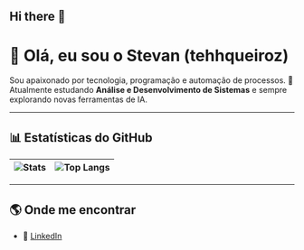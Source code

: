 ## Hi there 👋

<!--
**tehhqueiroz/tehhqueiroz** is a ✨ _special_ ✨ repository because its `README.md` (this file) appears on your GitHub profile.

Here are some ideas to get you started:

- 🔭 I’m currently working on ...
- 🌱 I’m currently learning ...
- 👯 I’m looking to collaborate on ...
- 🤔 I’m looking for help with ...
- 💬 Ask me about ...
- 📫 How to reach me: ...
- 😄 Pronouns: ...
- ⚡ Fun fact: ...
-->

# 👋 Olá, eu sou o Stevan (tehhqueiroz)
Sou apaixonado por tecnologia, programação e automação de processos. 🚀  
Atualmente estudando **Análise e Desenvolvimento de Sistemas** e sempre explorando novas ferramentas de IA.

---

## 📊 Estatísticas do GitHub
| ![Stats](https://github-readme-stats.vercel.app/api?username=tehhqueiroz&show_icons=true&theme=tokyonight) | ![Top Langs](https://github-readme-stats.vercel.app/api/top-langs/?username=tehhqueiroz&layout=compact&theme=tokyonight) |
|---|---|

---

## 🌎 Onde me encontrar
- 💼 [LinkedIn](https://www.linkedin.com/in/stevan-queiroz-bezerra)  
